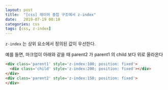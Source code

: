 ```yaml
---
layout: post
title:  "[css] 레이어 중첩 구조에서 z-index"
date:   2019-07-19 00:10
categories: css
tags: [css, z-index]
---
```

`z-index` 는 상위 요소에서 정의된 값이 우선한다.

예를 들면, 마크업이 아래와 같을 때 parent2 가 parent1 의 child 보다 위로 올라온다
```html
<div class='parent1' style='z-index:100; position: fixed'>
  <div class='child' style='z-index:200; position: fixed'></div>
</div>
<div class='parent2' style='z-index:150; position: fixed'>
</div>
```
